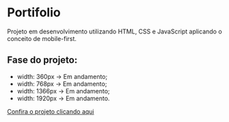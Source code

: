 # Portifolio

Projeto em desenvolvimento utilizando HTML, CSS e JavaScript aplicando o conceito de mobile-first.

## Fase do projeto:
* width: 360px -> Em andamento;
* width: 768px -> Em andamento;
* width: 1366px -> Em andamento;
* width: 1920px -> Em andamento.

[Confira o projeto clicando aqui](https://airtonadams.github.io/portifolio/)
